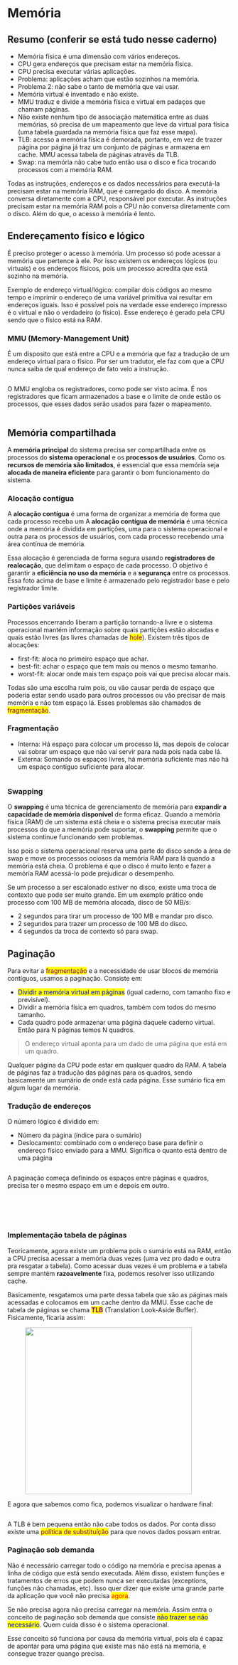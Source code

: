 # Memória

## Resumo (conferir se está tudo nesse caderno)

* Memória física é uma dimensão com vários endereços.
* CPU gera endereços que precisam estar na memória física.
* CPU precisa executar várias aplicações.
* Problema: aplicações acham que estão sozinhos na memória.
* Problema 2: não sabe o tanto de memória que vai usar.
* Memória virtual é inventado e não existe.
* MMU traduz e divide a memória física e virtual em padaços que chamam páginas.
* Não existe nenhum tipo de associação matemática entre as duas memórias, só precisa de um mapeamento que leve da virtual para física (uma tabela guardada na memória física que faz esse mapa).
* TLB: acesso a memória física é demorada, portanto, em vez de trazer página por página já traz um conjunto de páginas e armazena em cache. MMU acessa tabela de páginas através da TLB.
* Swap: na memória não cabe tudo então usa o disco e fica trocando processos com a memória RAM.

Todas as instruções, endereços e os dados necessários para executá-la precisam estar na memória RAM, que é carregado do disco. A memória conversa diretamente com a CPU, responsável por executar. As instruções precisam estar na memória RAM pois a CPU não conversa diretamente com o disco. Além do que, o acesso à memória é lento.

## Endereçamento físico e lógico

É preciso proteger o acesso à memória. Um processo só pode acessar a memória que pertence à ele. Por isso existem os endereços lógicos (ou virtuais) e os endereços físicos, pois um processo acredita que está sozinho na memória.

Exemplo de endereço virtual/lógico: compilar dois códigos ao mesmo tempo e imprimir o endereço de uma variável primitiva vai resultar em endereços iguais. Isso é possível pois na verdade esse endereço impresso é o virtual e não o verdadeiro (o físico). Esse endereço é gerado pela CPU sendo que o físico está na RAM.

### MMU (Memory-Management Unit)

É um disposito que está entre a CPU e a memória que faz a tradução de um endereço virtual para o físico. Por ser um tradutor, ele faz com que a CPU nunca saiba de qual endereço de fato veio a instrução.

<figure><img src="../../.gitbook/assets/image.png" alt=""><figcaption></figcaption></figure>

O MMU engloba os registradores, como pode ser visto acima. É nos registradores que ficam armazenados a base e o limite de onde estão os processos, que esses dados serão usados para fazer o mapeamento.

<figure><img src="../../.gitbook/assets/image (1).png" alt=""><figcaption></figcaption></figure>

## Memória compartilhada

A **memória principal** do sistema precisa ser compartilhada entre os processos do **sistema operacional** e os **processos de usuários**. Como os **recursos de memória são limitados**, é essencial que essa memória seja **alocada de maneira eficiente** para garantir o bom funcionamento do sistema.

### Alocação contígua

A **alocação contígua** é uma forma de organizar a memória de forma que cada processo receba um A **alocação contígua de memória** é uma técnica onde a memória é dividida em partições, uma para o sistema operacional e outra para os processos de usuários, com cada processo recebendo uma área contínua de memória.

Essa alocação é gerenciada de forma segura usando **registradores de realocação**, que delimitam o espaço de cada processo. O objetivo é garantir a **eficiência no uso da memória** e a **segurança** entre os processos. Essa foto acima de base e limite é armazenado pelo registrador base e pelo registrador limite.

### Partições variáveis

Processos encerrando liberam a partição tornando-a livre e o sistema operacional mantém informação sobre quais partições estão alocadas e quais estão livres (as livres chamadas de <mark style="color:purple;">hole</mark>). Existem três tipos de alocações:

* first-fit: aloca no primeiro espaço que achar.
* best-fit: achar o espaço que tem mais ou menos o mesmo tamanho.&#x20;
* worst-fit: alocar onde mais tem espaço pois vai que precisa alocar mais.

Todas são uma escolha ruim pois, ou vão causar perda de espaço que poderia estar sendo usado para outros processos ou vão precisar de mais memória e não tem espaço lá. Esses problemas são chamados de <mark style="color:purple;">fragmentação</mark>.

### Fragmentação

* Interna: Há espaço para colocar um processo lá, mas depois de colocar vai sobrar um espaço que não vai servir para nada pois nada cabe lá.
* Externa: Somando os espaços livres, há memória suficiente mas não há um espaço contíguo suficiente para alocar.

<figure><img src="../../.gitbook/assets/image (2).png" alt=""><figcaption></figcaption></figure>

### Swapping

O **swapping** é uma técnica de gerenciamento de memória para **expandir a capacidade de memória disponível** de forma eficaz. Quando a memória física (RAM) de um sistema está cheia e o sistema precisa executar mais processos do que a memória pode suportar, o **swapping** permite que o sistema continue funcionando sem problemas.

Isso pois o sistema operacional reserva uma parte do disco sendo a área de swap e move os processos ociosos da memória RAM para lá quando a memória está cheia. O problema é que o disco é muito lento e fazer a memória RAM acessá-lo pode prejudicar o desempenho.&#x20;

Se um processo a ser escalonado estiver no disco, existe uma troca de contexto que pode ser muito grande. Em um exemplo prático onde processo com 100 MB de memória alocada, disco de 50 MB/s:

* 2 segundos para tirar um processo de 100 MB e mandar pro disco.
* 2 segundos para trazer um processo de 100 MB do disco.
* 4 segundos da troca de contexto só para swap.

## Paginação

Para evitar a <mark style="color:purple;">fragmentação</mark> e a necessidade de usar blocos de memória contíguos, usamos a paginação. Consiste em:

* <mark style="color:blue;">Dividir a memória virtual em páginas</mark> (igual caderno, com tamanho fixo e previsível).
* Dividir a memória física em quadros, também com todos do mesmo tamanho.
* Cada quadro pode armazenar uma página daquele caderno virtual. Então para N páginas temos N quadros.

> O endereço virtual aponta para um dado de uma página que está em um quadro.

Qualquer página da CPU pode estar em qualquer quadro da RAM. A tabela de páginas faz a tradução das páginas para os quadros, sendo basicamente um sumário de onde está cada página. Esse sumário fica em algum lugar da memória.

### Tradução de endereços

O número lógico é dividido em:

* Número da página (índice para o sumário)
* Deslocamento: combinado com o endereço base para definir o endereço físico enviado para a MMU. Significa o quanto está dentro de uma página

<figure><img src="../../.gitbook/assets/image (3).png" alt=""><figcaption></figcaption></figure>

A paginação começa definindo os espaços entre páginas e quadros, precisa ter o mesmo espaço em um e depois em outro.

<figure><img src="../../.gitbook/assets/image (4).png" alt=""><figcaption></figcaption></figure>

<figure><img src="../../.gitbook/assets/image (5).png" alt=""><figcaption></figcaption></figure>

<figure><img src="../../.gitbook/assets/image (6).png" alt=""><figcaption></figcaption></figure>

<figure><img src="../../.gitbook/assets/image (7).png" alt=""><figcaption></figcaption></figure>

<figure><img src="../../.gitbook/assets/tradução de endereços na paginação.png" alt=""><figcaption></figcaption></figure>

### Implementação tabela de páginas

Teoricamente, agora existe um problema pois o sumário está na RAM, então a CPU precisa acessar a memória duas vezes (uma vez pro dado e outra pra resgatar a tabela). Como acessar duas vezes é um problema e a tabela sempre mantém **razoavelmente** fixa, podemos resolver isso utilizando cache.

Basicamente, resgatamos uma parte dessa tabela que são as páginas mais acessadas e colocamos em um cache dentro da MMU. Esse cache de tabela de páginas se chama <mark style="color:purple;">**TLB**</mark> (Translation Look-Aside Buffer). Fisicamente, ficaria assim:

<figure><img src="../../.gitbook/assets/TLB fisicamente.png" alt="" width="375"><figcaption></figcaption></figure>

E agora que sabemos como fica, podemos visualizar o hardware final:

<figure><img src="../../.gitbook/assets/hardware com tlb.png" alt=""><figcaption></figcaption></figure>

A TLB é bem pequena então não cabe todos os dados. Por conta disso existe uma <mark style="color:purple;">política de substituíção</mark> para que novos dados possam entrar.

### Paginação sob demanda

Não é necessário carregar todo o código na memória e precisa apenas a linha de código que está sendo executada. Além disso, existem funções e tratamentos de erros que podem nunca ser executadas (exceptions, funções não chamadas, etc). Isso quer dizer que existe uma grande parte da aplicação que você não precisa <mark style="color:red;">agora</mark>.

Se não precisa agora não precisa carregar na memória. Assim entra o conceito de paginação sob demanda que consiste <mark style="color:blue;">não trazer se não necessário</mark>. Quem cuida disso é o sistema operacional.

Esse conceito só funciona por causa da memória virtual, pois ela é capaz de apontar para uma página que existe mas não está na memória, e consegue trazer quango precisa.

